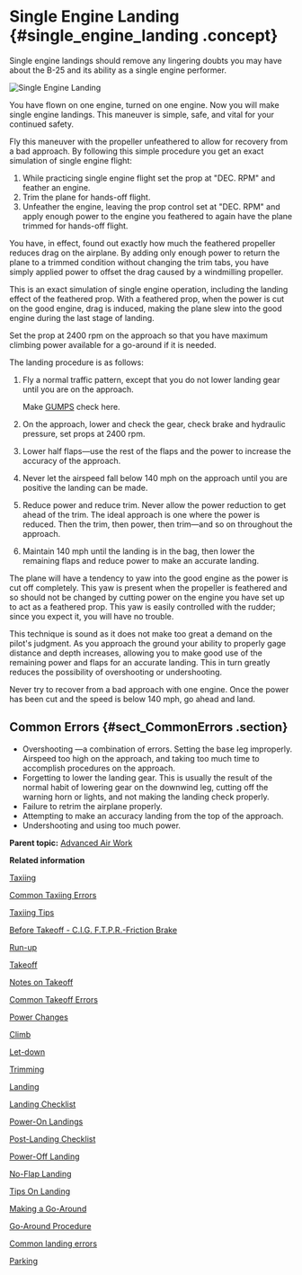 # Single Engine Landing {#single_engine_landing .concept}

Single engine landings should remove any lingering doubts you may have about the B-25 and its ability as a single engine performer.

![Single Engine Landing](../images/single_eng_landing.png)

You have flown on one engine, turned on one engine. Now you will make single engine landings. This maneuver is simple, safe, and vital for your continued safety.

Fly this maneuver with the propeller unfeathered to allow for recovery from a bad approach. By following this simple procedure you get an exact simulation of single engine flight:

1.  While practicing single engine flight set the prop at "DEC. RPM" and feather an engine.
2.  Trim the plane for hands-off flight.
3.  Unfeather the engine, leaving the prop control set at "DEC. RPM" and apply enough power to the engine you feathered to again have the plane trimmed for hands-off flight.

You have, in effect, found out exactly how much the feathered propeller reduces drag on the airplane. By adding only enough power to return the plane to a trimmed condition without changing the trim tabs, you have simply applied power to offset the drag caused by a windmilling propeller.

This is an exact simulation of single engine operation, including the landing effect of the feathered prop. With a feathered prop, when the power is cut on the good engine, drag is induced, making the plane slew into the good engine during the last stage of landing.

Set the prop at 2400 rpm on the approach so that you have maximum climbing power available for a go-around if it is needed.

The landing procedure is as follows:

1.  Fly a normal traffic pattern, except that you do not lower landing gear until you are on the approach.

    Make [GUMPS](../glossentries/gl_GUMPS.md) check here.

2.  On the approach, lower and check the gear, check brake and hydraulic pressure, set props at 2400 rpm.
3.  Lower half flaps—use the rest of the flaps and the power to increase the accuracy of the approach.
4.  Never let the airspeed fall below 140 mph on the approach until you are positive the landing can be made.
5.  Reduce power and reduce trim. Never allow the power reduction to get ahead of the trim. The ideal approach is one where the power is reduced. Then the trim, then power, then trim—and so on throughout the approach.
6.  Maintain 140 mph until the landing is in the bag, then lower the remaining flaps and reduce power to make an accurate landing.

 

 

The plane will have a tendency to yaw into the good engine as the power is cut off completely. This yaw is present when the propeller is feathered and so should not be changed by cutting power on the engine you have set up to act as a feathered prop. This yaw is easily controlled with the rudder; since you expect it, you will have no trouble.

This technique is sound as it does not make too great a demand on the pilot's judgment. As you approach the ground your ability to properly gage distance and depth increases, allowing you to make good use of the remaining power and flaps for an accurate landing. This in turn greatly reduces the possibility of overshooting or undershooting.

Never try to recover from a bad approach with one engine. Once the power has been cut and the speed is below 140 mph, go ahead and land.

## Common Errors {#sect_CommonErrors .section}

-   Overshooting —a combination of errors. Setting the base leg improperly. Airspeed too high on the approach, and taking too much time to accomplish procedures on the approach.
-   Forgetting to lower the landing gear. This is usually the result of the normal habit of lowering gear on the downwind leg, cutting off the warning horn or lights, and not making the landing check properly.
-   Failure to retrim the airplane properly.
-   Attempting to make an accuracy landing from the top of the approach.
-   Undershooting and using too much power.

**Parent topic:** [Advanced Air Work](../topics/advanced_air_work.md)

**Related information**  


[Taxiing](../topics/taxiing.md)

[Common Taxiing Errors](../topics/common_taxiing_errors.md)

[Taxiing Tips](../topics/taxiing_tips.md)

[Before Takeoff - C.I.G. F.T.P.R.-Friction Brake](../topics/before_takeoff_c.i.g.f.t.p.r._friction_brake.md)

[Run-up](../topics/run_up.md)

[Takeoff](../topics/takeoff.md)

[Notes on Takeoff](../topics/notes_on_takeoff.md)

[Common Takeoff Errors](../topics/common_takeoff_errors.md)

[Power Changes](../topics/power_changes.md)

[Climb](../topics/climb.md)

[Let-down](../topics/let_down.md)

[Trimming](../topics/trimming.md)

[Landing](../topics/landing.md)

[Landing Checklist](../topics/landing_checklist.md)

[Power-On Landings](../topics/power_on_landings.md)

[Post-Landing Checklist](../topics/post_landing_checklist.md)

[Power-Off Landing](../topics/power_off_landing.md)

[No-Flap Landing](../topics/no_flap_landing.md)

[Tips On Landing](../topics/tips_on_landing.md)

[Making a Go-Around](../topics/making_a_go_around.md)

[Go-Around Procedure](../topics/go_around_procedure.md)

[Common landing errors](../topics/common_landing_errors.md)

[Parking](../topics/parking.md)

